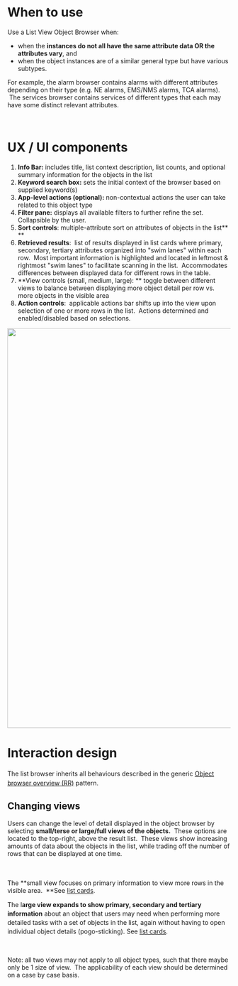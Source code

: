 # When to use

Use a List View Object Browser when:

-   when the **instances do not all have the same attribute data OR the attributes vary**, and 
-   when the object instances are of a similar general type but have various subtypes. 

For example, the alarm browser contains alarms with different attributes depending on their type (e.g. NE alarms, EMS/NMS alarms, TCA alarms).  The services browser contains services of different types that each may have some distinct relevant attributes.

 

# UX / UI components

1.  **Info Bar:** includes title, list context description, list counts, and optional summary information for the objects in the list
2.  **Keyword search box:** sets the initial context of the browser based on supplied keyword(s)
3.  **App-level actions (optional):** non-contextual actions the user can take related to this object type
4.  **Filter pane:** displays all available filters to further refine the set. Collapsible by the user.
5.  **Sort controls**: multiple-attribute sort on attributes of objects in the list**
    **
6.  **Retrieved results**:  list of results displayed in list cards where primary, secondary, tertiary attributes organized into "swim lanes" within each row.  Most important information is highlighted and located in leftmost & rightmost "swim lanes" to facilitate scanning in the list.  Accommodates differences between displayed data for different rows in the table.
7.  **View controls (small, medium, large): ** toggle between different views to balance between displaying more object detail per row vs. more objects in the visible area
8.  **Action controls**:  applicable actions bar shifts up into the view upon selection of one or more rows in the list.  Actions determined and enabled/disabled based on selections.

<span class="confluence-embedded-file-wrapper confluence-embedded-manual-size"><img src="assets/images/167240510/171226810.png" class="confluence-embedded-image" width="900" /></span>

# Interaction design

<span style="line-height: 1.5;">The list browser inherits all behaviours described in the generic [Object browser overview (RR)](167231067.html) pattern.</span>

## Changing views

Users can change the level of detail displayed in the object browser by selecting **small/terse or large/full views of the objects.**  These options are located to the top-right, above the result list.  These views show increasing amounts of data about the objects in the list, while trading off the number of rows that can be displayed at one time. 

<span style="line-height: 1.5;"> </span>

The **small view focuses on primary information to view more rows in the visible area.  **See [list cards](https://confluence.ciena.com/pages/viewpage.action?pageId=176927319).

<span style="line-height: 1.42857;">
</span>

<span style="line-height: 1.42857;">The l</span>**arge view expands to show primary, secondary and tertiary information**<span style="line-height: 1.42857;"> about an object that users may need when performing more detailed tasks with a set of objects in the list, again without having to open individual object details (pogo-sticking). See [list cards](https://confluence.ciena.com/pages/viewpage.action?pageId=176927319).</span>

 

<span>Note: all two views may not apply to all object types, such that there maybe only be 1 size of view.  The applicability of each view should be determined on a case by case basis.</span>